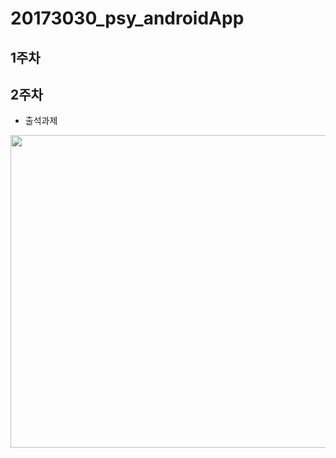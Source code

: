 # 20173030_psy_androidApp

## 1주차 

## 2주차    
  - 출석과제  


<img width="1000" height="500" src="./jpg/2주차과제.jpg"></img>
  

  

